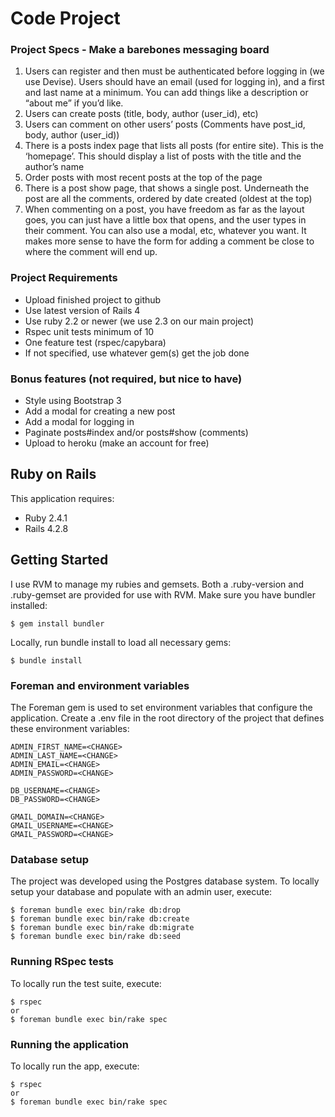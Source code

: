 Code Project
================

### Project Specs - Make a barebones messaging board

1. Users can register and then must be authenticated before logging in (we use Devise). Users should have an email (used for logging in), and a first and last name at a minimum.
You can add things like a description or “about me” if you’d like.
2. Users can create posts (title, body, author (user_id), etc)
3. Users can comment on other users’ posts (Comments have post_id, body, author
(user_id))
4. There is a posts index page that lists all posts (for entire site). This is the ‘homepage’. This should display a list of posts with the title and the author’s name
5. Order posts with most recent posts at the top of the page
6. There is a post show page, that shows a single post. Underneath the post are all the comments, ordered by date created (oldest at the top)
7. When commenting on a post, you have freedom as far as the layout goes, you can just have a little box that opens, and the user types in their comment. You can also use a modal, etc, whatever you want. It makes more sense to have the form for adding a comment be close to where the comment will end up.

### Project Requirements

* Upload finished project to github
* Use latest version of Rails 4
* Use ruby 2.2 or newer (we use 2.3 on our main project)
* Rspec unit tests minimum of 10
* One feature test (rspec/capybara)
* If not specified, use whatever gem(s) get the job done

### Bonus features (not required, but nice to have)

* Style using Bootstrap 3
* Add a modal for creating a new post
* Add a modal for logging in
* Paginate posts#index and/or posts#show (comments)
* Upload to heroku (make an account for free)

Ruby on Rails
-------------

This application requires:

- Ruby 2.4.1
- Rails 4.2.8

Getting Started
---------------

I use RVM to manage my rubies and gemsets. Both a .ruby-version and .ruby-gemset are provided for use with RVM. Make sure you have bundler installed:

```
$ gem install bundler
```

Locally, run bundle install to load all necessary gems:

```
$ bundle install
```

### Foreman and environment variables

The Foreman gem is used to set environment variables that configure the application. Create a .env file in the root directory of the project that defines these environment variables:

```
ADMIN_FIRST_NAME=<CHANGE>
ADMIN_LAST_NAME=<CHANGE>
ADMIN_EMAIL=<CHANGE>
ADMIN_PASSWORD=<CHANGE>

DB_USERNAME=<CHANGE>
DB_PASSWORD=<CHANGE>

GMAIL_DOMAIN=<CHANGE>
GMAIL_USERNAME=<CHANGE>
GMAIL_PASSWORD=<CHANGE>
```

### Database setup

The project was developed using the Postgres database system. To locally setup your database and populate with an admin user, execute:

```
$ foreman bundle exec bin/rake db:drop
$ foreman bundle exec bin/rake db:create
$ foreman bundle exec bin/rake db:migrate
$ foreman bundle exec bin/rake db:seed
```

### Running RSpec tests

To locally run the test suite, execute:

```
$ rspec
or
$ foreman bundle exec bin/rake spec
```

### Running the application

To locally run the app, execute:

```
$ rspec
or
$ foreman bundle exec bin/rake spec
```
